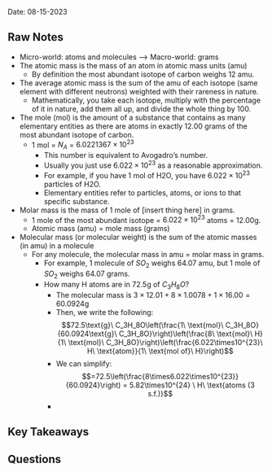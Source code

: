 Date: 08-15-2023

## Raw Notes

- Micro-world: atoms and molecules ——> Macro-world: grams
- The atomic mass is the mass of an atom in atomic mass units (amu)
	- By definition the most abundant isotope of carbon weighs 12 amu.
- The average atomic mass is the sum of the amu of each isotope (same element with different neutrons) weighted with their rareness in nature.
	- Mathematically, you take each isotope, multiply with the percentage of it in nature, add them all up, and divide the whole thing by 100.
- The mole (mol) is the amount of a substance that contains as many elementary entities as there are atoms in exactly 12.00 grams of the most abundant isotope of carbon.
	- 1 mol = $N_A$ = $6.0221367 \times 10^{23}$
		- This number is equivalent to Avogadro’s number.
		- Usually you just use $6.022 \times 10^{23}$ as a reasonable approximation.
		- For example, if you have 1 mol of H2O, you have $6.022 \times 10^{23}$ particles of H2O.
		- Elementary entities refer to particles, atoms, or ions to that specific substance.
- Molar mass is the mass of 1 mole of \[insert thing here\] in grams.
	- 1 mole of the most abundant isotope = $6.022 \times 10^{23}$ atoms = 12.00g.
	- Atomic mass (amu) = mole mass (grams)
- Molecular mass (or molecular weight) is the sum of the atomic masses (in amu) in a molecule
	- For any molecule, the molecular mass in amu = molar mass in grams.
		- For example, 1 molecule of $SO_2$ weighs 64.07 amu, but 1 mole of $SO_2$ weighs 64.07 grams.
		- How many H atoms are in 72.5g of $C_3 H_8 O$?
			- The molecular mass is $3 \times 12.01 + 8 \times 1.0078 + 1 \times 16.00 = 60.0924\text{g}$
			- Then, we write the following: $$72.5\text{g}\ C_3H_8O\left(\frac{1\ \text{mol}\ C_3H_8O}{60.0924\text{g}\ C_3H_8O}\right)\left(\frac{8\ \text{mol}\ H}{1\ \text{mol}\ C_3H_8O}\right)\left(\frac{6.022\times10^{23}\ H\  \text{atom}}{1\ \text{mol of}\ H}\right)$$
			- We can simplify: $$=72.5\left(\frac{8\times6.022\times10^{23}}{60.0924}\right) = 5.82\times10^{24} \ H\ \text{atoms (3 s.f.)}$$
			- 

## Key Takeaways



## Questions

